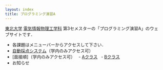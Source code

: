 ```yaml
---
layout: index
title: プログラミング演習A
---
```


[東北大学](http://www.tohoku.ac.jp/) [電気情報物理工学科](http://www.ecei.tohoku.ac.jp/eipe/) 第3セメスターの「プログラミング演習A」のウェブサイトです．

+ 各課題はメニューバーからアクセスして下さい．
+ [自動採点システム](https://www.cl.ecei.tohoku.ac.jp/ppa/)（学内のみアクセス可）
+ [面接順]（学内のみアクセス可）
    - [Aクラス](http://localweb.ecei.tohoku.ac.jp/~enshu25/A%20class.htm)
    - [Bクラス](http://localweb.ecei.tohoku.ac.jp/~enshu25/B%20class.htm)
+ お知らせ
